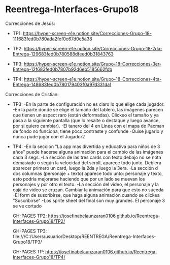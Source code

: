 # Reentrega-Interfaces-Grupo18

Correcciones de Jesús:

- TP1: https://hyper-screen-e1e.notion.site/Correcciones-Grupo-18-111683fed0b780ada2fef0c67d0e5a38

- TP2: https://hyper-screen-e1e.notion.site/Correcciones-Grupo-18-2da-Entrega-129683fed0b780588dfeed0b31843763

- TP3: https://hyper-screen-e1e.notion.site/Grupo-18-Correcciones-3er-Entrega-12f683fed0b7807b92d6eb5185662fdb

- TP4: https://hyper-screen-e1e.notion.site/Grupo-18-Correcciones-4ta-Entrega-148683fed0b780179403f0a97d331da1

Correcciones de Cristian:

- TP3: -En la parte de configuración no es claro lo que elige cada jugador.
  -En la parte donde se elige el tamaño del tablero, las imágenes parecen que tienen un aspect raro (están deformadas). Clickeo el tamaño y ya pasa a la siguiente pantalla (que lo resalte o destaque y luego avance, por si quiero cambiar).
  -El tanero del 4 en Línea con el mapa de Pacman de fondo no funciona, tiene poco contraste y confunde
  -Quise jugarlo y nunca pude jugar con el Jugador2

- TP4: -En la sección "La app mas divertida y educativa para niños de 3 años" puede hacerse alguna animación para el cambio de las imágenes cada 3 segs.
  -La sección de las tres cards con texto debajo no se nota demasiado o según la velocidad del scroll, aparece todo junto. Debiera aparecer primero un card, luego la 2da y luego la 3era.
  -La sección d dos columnas (personaje + texto) aparece todo unto: personaje y texto, esto podría mejorarse haciendo que por un lado se muevan los personajes y por otro el texto.
  -La sección del video, el personaje y la caja de video se cruzan. Cambiar la animación para que esto no suceda
  -El form de suscribirse, que haga alguna animación cuando se clickea "Suscribirse"
  -Los sprite sheet del final son muy grandes. El personaje 3 se ve cortado


  GH-PAGES TP2: https://josefinabelaunzaran0106.github.io/Reentrega-Interfaces-Grupo18/TP2/

  GH-PAGES TP3: file:///C:/Users/usuario/Desktop/REENTREGA/Reentrega-Interfaces-Grupo18/TP3/

  GH-PAGES TP: https://josefinabelaunzaran0106.github.io/Reentrega-Interfaces-Grupo18/TP4/
  
